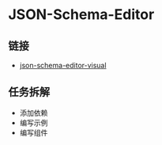 # JSON-Schema-Editor

## 链接

- [json-schema-editor-visual](https://github.com/Open-Federation/json-schema-editor-visual)

## 任务拆解

- 添加依赖
- 编写示例
- 编写组件
